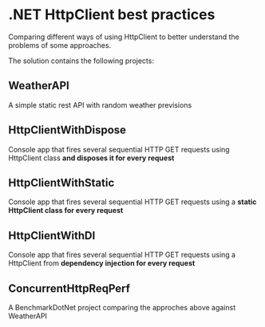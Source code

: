 # .NET HttpClient best practices

Comparing different ways of using HttpClient to better understand the problems of some approaches.


The solution contains the following projects:

## WeatherAPI
A simple static rest API with random weather previsions

## HttpClientWithDispose
Console app that fires several sequential HTTP GET requests using HttpClient class **and disposes it for every request**

## HttpClientWithStatic 
Console app that fires several sequential HTTP GET requests using a **static HttpClient class for every request**

## HttpClientWithDI
Console app that fires several sequential HTTP GET requests using a HttpClient from **dependency injection for every request**

## ConcurrentHttpReqPerf
A BenchmarkDotNet project comparing the approches above against WeatherAPI
